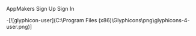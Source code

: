 AppMakers																						Sign Up 	Sign In

-[![glyphicon-user](C:\Program Files (x86)\Glyphicons\png\glyphicons-4-user.png)]
